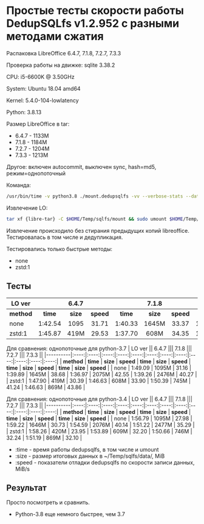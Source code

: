 # Простые тесты скорости работы DedupSQLfs v1.2.952 с разными методами сжатия

Распаковка LibreOffice 6.4.7, 7.1.8, 7.2.7, 7.3.3

Проверка работы на движке: sqlite 3.38.2

CPU: i5-6600K @ 3.50GHz

System: Ubuntu 18.04 amd64

Kernel: 5.4.0-104-lowlatency

Python: 3.8.13

Размер LibreOffice в tar:

* 6.4.7 - 1133M
* 7.1.8 - 1184M
* 7.2.7 - 1204M
* 7.3.3 - 1213M

Другое: включен autocommit, выключен sync, hash=md5, режим=однопоточный

Команда:
```sh
/usr/bin/time -v python3.8 ./mount.dedupsqlfs -vv --verbose-stats --data $HOME/Temp/sqlfs/data/ --compress {method} --no-sync --no-cache-flusher --minimal-compress-size -1 -o noatime $HOME/Temp/sqlfs/mount
```

Извлечение LO:
```sh
tar xf {libre-tar} -C $HOME/Temp/sqlfs/mount && sudo umount $HOME/Temp/sqlfs/mount
```

Извлечение происходило без стирания предыдущих копий libreoffice. Тестировалась в том числе и дедупликация.

Тестировались только быстрые методы:

* none
* zstd:1

## Тесты

| LO ver   || 6.4.7 ||| 7.1.8 ||| 7.2.7 ||| 7.3.3 ||
|----------|:----:|:----:|:----:|:----:|:----:|:----:|:----:|:----:|:----:|:----:|:----:|:----:|
| **method** | **time** | **size** | **speed** | **time** | **size** | **speed** | **time** | **size** | **speed** | **time** | **size** | **speed** |
| none     | 1:42.54 | 1095 | 31.71 | 1:40.33 | 1645M | 33.37 | 1:34.12 | 2075M | 41.10 | 1:33.53 | 2476M | 40.83 |
| zstd:1   | 1:45.87 | 419M | 29.53 | 1:37.70 | 608M | 34.35 | 1:35.68 | 745M | 45.56 | 1:37.59 | 869M | 38.58 |

Для сравнения: однопоточные для python-3.7
| LO ver   || 6.4.7 ||| 7.1.8 ||| 7.2.7 ||| 7.3.3 ||
|----------|:----:|:----:|:----:|:----:|:----:|:----:|:----:|:----:|:----:|:----:|:----:|:----:|
| **method** | **time** | **size** | **speed** | **time** | **size** | **speed** | **time** | **size** | **speed** | **time** | **size** | **speed** |
| none     | 1:49.09 | 1095M | 31.16 | 1:39.89 | 1645M | 38.68 | 1:36.97 | 2075M | 42.55 | 1:39.26 | 2476M | 40.27 |
| zstd:1   | 1:47.90 | 419M | 30.39 | 1:46.63 | 608M | 33.90 | 1:50.39 | 745M | 41.24 | 1:46.63 | 869M | 43.86 |

Для сравнения: однопоточные для python-3.4
| LO ver   || 6.4.7 ||| 7.1.8 ||| 7.2.7 ||| 7.3.3 ||
|----------|:----:|:----:|:----:|:----:|:----:|:----:|:----:|:----:|:----:|:----:|:----:|:----:|
| **method** | **time** | **size** | **speed** | **time** | **size** | **speed** | **time** | **size** | **speed** | **time** | **size** | **speed** |
| none     | 1:56.79 | 1095M | 27.98 | 1:59.22 | 1646M | 30.73 | 1:54.59 | 2076M | 40.14 | 1:51.22 | 2477M | 35.29 |
| zstd:1   | 1:58.26 | 420M | 23.95 | 1:53.89 | 609M | 32.20 | 1:50.66 | 746M | 32.24 | 1:51.19 | 869M | 32.10 |

* :time  - время работы dedupsqlfs, в том числе и umount
* :size  - размер итоговых данных в ~/Temp/sqlfs/data/, MiB
* :speed - показатели отладки dedupsqlfs по скорости записи данных, MiB/s

## Результат

Просто посмотреть и сравнить.

- Python-3.8 еще немного быстрее, чем 3.7
